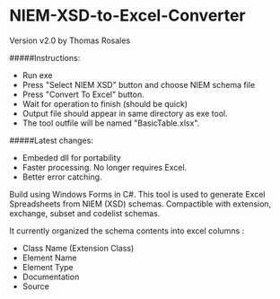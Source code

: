 # NIEM-XSD-to-Excel-Converter

Version v2.0 by Thomas Rosales

#####Instructions:
- Run exe 
- Press "Select NIEM XSD" button and choose NIEM schema file 
- Press "Convert To Excel" button.
- Wait for operation to finish (should be quick)
- Output file should appear in same directory as exe tool. 
- The tool outfile will be named "BasicTable.xlsx".

#####Latest changes:

- Embeded dll for portability
- Faster processing. No longer requires Excel.
- Better error catching.


Build using Windows Forms in C#. This tool is used to generate Excel Spreadsheets from NIEM (XSD) schemas. Compactible with extension, exchange, subset and codelist schemas.

It currently organized the schema contents into excel columns :

- Class Name (Extension Class)
- Element Name	
- Element Type
- Documentation
- Source


